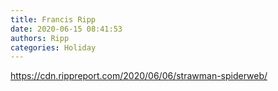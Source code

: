 ```yaml
---
title: Francis Ripp
date: 2020-06-15 08:41:53
authors: Ripp
categories: Holiday
---
```


 https://cdn.rippreport.com/2020/06/06/strawman-spiderweb/